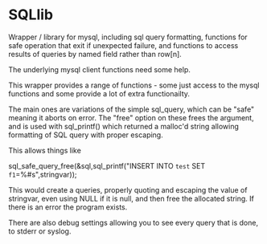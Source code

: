# SQLlib
Wrapper / library for mysql, including sql query formatting, functions for safe operation that exit if unexpected failure, and functions to access results of queries by named field rather than row[n].

The underlying mysql client functions need some help.

This wrapper provides a range of functions - some just access to the mysql functions and some provide a lot of extra functionailty.

The main ones are variations of the simple sql_query, which can be "safe" meaning it aborts on error.
The "free" option on these frees the argument, and is used with sql_printf() which returned a malloc'd string allowing formatting of SQL query with proper escaping.

This allows things like

sql_safe_query_free(&sql,sql_printf("INSERT INTO `test` SET `f1`=%#s",stringvar));

This would create a queries, properly quoting and escaping the value of stringvar, even using NULL if it is null, and then free the allocated string. If there is an error the program exists.

There are also debug settings allowing you to see every query that is done, to stderr or syslog.
